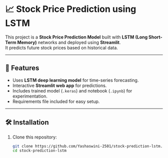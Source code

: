 # 📈 Stock Price Prediction using LSTM

This project is a **Stock Price Prediction Model** built with **LSTM (Long Short-Term Memory)** networks and deployed using **Streamlit**.  
It predicts future stock prices based on historical data.

---

## 🚀 Features
- Uses **LSTM deep learning model** for time-series forecasting.
- Interactive **Streamlit web app** for predictions.
- Includes trained model (`.keras`) and notebook (`.ipynb`) for experimentation.
- Requirements file included for easy setup.

---

## 🛠️ Installation

1. Clone this repository:
   ```bash
   git clone https://github.com/Yashaswini-2501/stock-prediction-lstm.git
   cd stock-prediction-lstm
